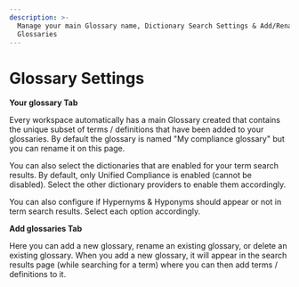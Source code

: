 ```yaml
---
description: >-
  Manage your main Glossary name, Dictionary Search Settings & Add/Rename/Delete
  Glossaries
---
```


# Glossary Settings

**Your glossary Tab**

Every workspace automatically has a main Glossary created that contains the unique subset of terms / definitions that have been added to your glossaries.  By default the glossary is named "My compliance glossary" but you can rename it on this page.

You can also select the dictionaries that are enabled for your term search results.  By default, only Unified Compliance is enabled (cannot be disabled).  Select the other dictionary providers to enable them accordingly.

You can also configure if Hypernyms & Hyponyms should appear or not in term search results. Select each option accordingly. &#x20;

**Add glossaries Tab**

Here you can add a new glossary, rename an existing glossary, or delete an existing glossary.  When you add a new glossary, it will appear in the search results page (while searching for a term) where you can then add terms / definitions to it. &#x20;
